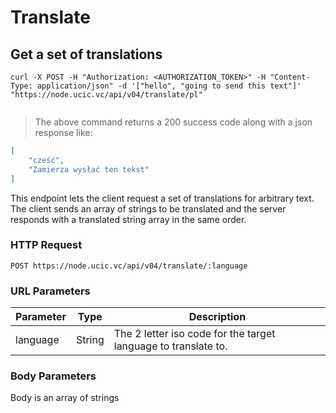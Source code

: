 # Translate 

## Get a set of translations 

```shell
curl -X POST -H "Authorization: <AUTHORIZATION_TOKEN>" -H "Content-Type: application/json" -d '["hello", "going to send this text"]' "https://node.ucic.vc/api/v04/translate/pl"
```

```javascript

```

> The above command returns a 200 success code along with a json response like:

```json
[
    "cześć",
    "Zamierza wysłać ten tekst"
]
```

This endpoint lets the client request a set of translations for arbitrary text. The client sends an array of strings to be translated and the server responds with a translated string array in the same order.

### HTTP Request

`POST https://node.ucic.vc/api/v04/translate/:language`

### URL Parameters  

| Parameter | Type   | Description                              |
| --------- | ------ | ---------------------------------------- |
| language  | String | The 2 letter iso code for the target language to translate to. |

### Body Parameters

Body is an array of strings


